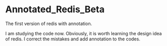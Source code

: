 Annotated_Redis_Beta
====================

The first version of redis with annotation.

I am studying the code now. Obviously, it is worth learning the design idea of redis. I correct the mistakes and add annotation to the codes.
